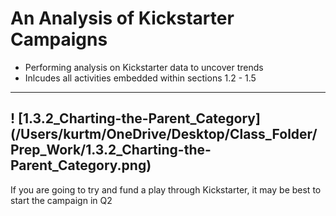 # An Analysis of Kickstarter Campaigns
* Performing analysis on Kickstarter data to uncover trends
* Inlcudes all activities embedded within sections 1.2 - 1.5
---
! [1.3.2_Charting-the-Parent_Category] (/Users/kurtm/OneDrive/Desktop/Class_Folder/Prep_Work/1.3.2_Charting-the-Parent_Category.png)
---
If you are going to try and fund a play through Kickstarter, it may be best to start the campaign in Q2
